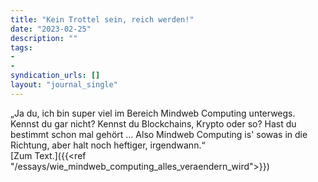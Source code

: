 ```yaml
---
title: "Kein Trottel sein, reich werden!"
date: "2023-02-25"
description: ""
tags:
-
-
syndication_urls: []
layout: "journal_single"
---
```

„Ja du, ich bin super viel im Bereich Mindweb Computing unterwegs. Kennst du gar nicht? Kennst du Blockchains, Krypto oder so? Hast du bestimmt schon mal gehört ... Also Mindweb Computing is' sowas in die Richtung, aber halt noch heftiger, irgendwann.“  
[Zum Text.]({{<ref "/essays/wie_mindweb_computing_alles_veraendern_wird">}})